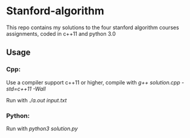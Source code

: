 # Stanford-algorithm
This repo contains my solutions to the four stanford algorithm courses assignments, coded in c++11 and python 3.0
## Usage
### Cpp: 
Use a compiler support c++11 or higher, compile with *g++ solution.cpp -std=c++11 -Wall*

Run with *./a.out input.txt*

### Python: 
Run with *python3 solution.py*
